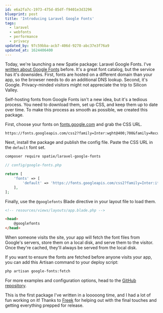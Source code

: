 ```yaml
---
id: e6a2fa7c-1973-475d-85df-f9401e3d3296
blueprint: post
title: 'Introducing Laravel Google Fonts'
tags:
  - laravel
  - webfonts
  - performance
  - privacy
updated_by: 97c59bba-acb7-406d-9278-abc37e3f76a9
updated_at: 1624406400
---
```

Today, we're launching a new Spatie package: Laravel Google Fonts. I've [written about Google Fonts](https://sebastiandedeyne.com/self-hosting-google-fonts/) before. It's a great font catalog, but the service has it's downsides. First, fonts are hosted on a different domain than your app, so the browser needs to do an additional DNS lookup. Second, it's Google. Privacy-minded visitors might not appreciate the trip to Silicon Valley.

<!--more-->

Self-hosting fonts from Google Fonts isn't a new idea, but it's a tedious process. You need to download them, set up CSS, and keep them up to date over time. To make this process as smooth as possible, we created this package.

First, choose your fonts on [fonts.google.com](https://fonts.google.com) and grab the CSS URL.

```txt
https://fonts.googleapis.com/css2?family=Inter:wght@400;700&family=Recursive:wght@400;700&display=swap
```

Next, install the package and publish the config file. Paste the CSS URL in the `default` font set.

```txt
composer require spatie/laravel-google-fonts
```

```php
// config/google-fonts.php

return [
    'fonts' => [
        'default' => 'https://fonts.googleapis.com/css2?family=Inter:ital,wght@0,400;0,700;1,400;1,700&display=swap',
    ],
];
```

Finally, use the `@googlefonts` Blade directive in your layout file to load them.

```html
<!-- resources/views/layouts/app.blade.php -->

<head>
    @googlefonts
</head>
```

When someone visits the site, your app will fetch the font files from Google's servers, store them on a local disk, and serve them to the visitor. Once they're cached, they'll always be served from the local disk.

If you want to ensure the fonts are fetched before anyone visits your app, you can add this Artisan command to your deploy script:

```txt
php artisan google-fonts:fetch
```

For more examples and configuration options, head to the [GitHub repository](https://github.com/spatie/laravel-google-fonts).

This is the first package I've written in a looooong time, and I had a lot of fun working on it! Thanks to [Freek](https://freek.dev) for helping out with the final touches and getting everything prepped for release.
